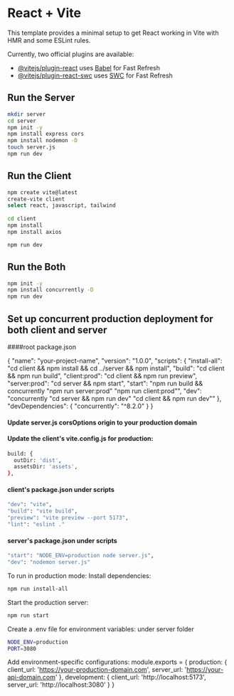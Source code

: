 # React + Vite

This template provides a minimal setup to get React working in Vite with HMR and some ESLint rules.

Currently, two official plugins are available:

- [@vitejs/plugin-react](https://github.com/vitejs/vite-plugin-react/blob/main/packages/plugin-react/README.md) uses [Babel](https://babeljs.io/) for Fast Refresh
- [@vitejs/plugin-react-swc](https://github.com/vitejs/vite-plugin-react-swc) uses [SWC](https://swc.rs/) for Fast Refresh


## Run the Server

```bash
mkdir server
cd server   
npm init -y 
npm install express cors
npm install nodemon -D
touch server.js
npm run dev
```

## Run the Client

```bash
npm create vite@latest
create-vite client
select react, javascript, tailwind
      
cd client
npm install
npm install axios

npm run dev
```

## Run the Both
```bash
npm init -y
npm install concurrently -D
npm run dev
```

## Set up concurrent production deployment for both client and server

####root package.json

{
  "name": "your-project-name",
  "version": "1.0.0",
  "scripts": {
    "install-all": "cd client && npm install && cd ../server && npm install",
    "build": "cd client && npm run build",
    "client:prod": "cd client && npm run preview",
    "server:prod": "cd server && npm start",
    "start": "npm run build && concurrently \"npm run server:prod\" \"npm run client:prod\"",
    "dev": "concurrently \"cd server && npm run dev\" \"cd client && npm run dev\""
  },
  "devDependencies": {
    "concurrently": "^8.2.0"
  }
}

#### Update server.js corsOptions origin to your production domain
#### Update the client's vite.config.js for production:
```bash
build: {
  outDir: 'dist',
  assetsDir: 'assets',
},
```

#### client's package.json under scripts
```bash
"dev": "vite",
"build": "vite build",
"preview": "vite preview --port 5173",
"lint": "eslint ."
```

#### server's package.json under scripts
```bash
"start": "NODE_ENV=production node server.js",
"dev": "nodemon server.js"
```

To run in production mode:
Install dependencies:
```bash
npm run install-all
```
Start the production server:
```bash
npm run start
```

Create a .env file for environment variables: under server folder
```bash
NODE_ENV=production
PORT=3080 
```
Add environment-specific configurations:
module.exports = {
    production: {
        client_url: 'https://your-production-domain.com',
        server_url: 'https://your-api-domain.com'
    },
    development: {
        client_url: 'http://localhost:5173',
        server_url: 'http://localhost:3080'
    }
}
